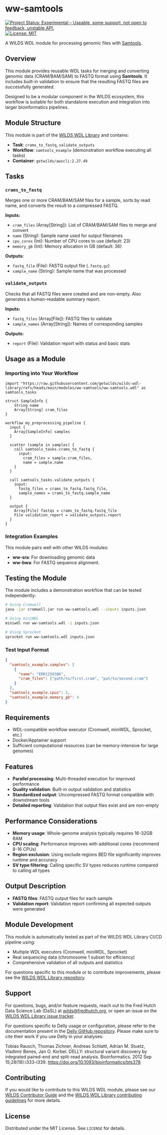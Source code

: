 # ww-samtools
[![Project Status: Experimental – Useable, some support, not open to feedback, unstable API.](https://getwilds.org/badges/badges/experimental.svg)](https://getwilds.org/badges/#experimental)
[![License: MIT](https://img.shields.io/badge/License-MIT-yellow.svg)](https://opensource.org/licenses/MIT)

A WILDS WDL module for processing genomic files with [Samtools](http://www.htslib.org/).

## Overview

This module provides reusable WDL tasks for merging and converting genomic data (CRAM/BAM/SAM) to FASTQ format using **Samtools**. It includes built-in validation to ensure that the resulting FASTQ files are successfully generated.

Designed to be a modular component in the WILDS ecosystem, this workflow is suitable for both standalone execution and integration into larger bioinformatics pipelines.

## Module Structure

This module is part of the [WILDS WDL Library](https://github.com/getwilds/wilds-wdl-library) and contains:

- **Task**: `crams_to_fastq`, `validate_outputs`
- **Workflow**: `samtools_example` (demonstration workflow executing all tasks)
- **Container**: `getwilds/awscli:2.27.49`

## Tasks

### `crams_to_fastq`

Merges one or more CRAM/BAM/SAM files for a sample, sorts by read name, and converts the result to a compressed FASTQ.

**Inputs:**
- `cram_files` (Array[String]): List of CRAM/BAM/SAM files to merge and convert
- `name` (String): Sample name used for output filenames
- `cpu_cores` (Int): Number of CPU cores to use (default: 23)
- `memory_gb` (Int): Memory allocation in GB (default: 36)

**Outputs:**
- `fastq_file` (File): FASTQ output file (`.fastq.gz`)
- `sample_name` (String): Sample name that was processed

### `validate_outputs`

Checks that all FASTQ files were created and are non-empty. Also generates a human-readable summary report.

**Inputs:**
- `fastq_files` (Array[File]): FASTQ files to validate
- `sample_names` (Array[String]): Names of corresponding samples

**Outputs:**
- `report` (File): Validation report with status and basic stats

## Usage as a Module

### Importing into Your Workflow

```wdl
import "https://raw.githubusercontent.com/getwilds/wilds-wdl-library/refs/heads/main/modules/ww-samtools/ww-samtools.wdl" as samtools_tasks

struct SampleInfo {
    String name
    Array[String] cram_files
}

workflow my_preprocessing_pipeline {
  input {
    Array[SampleInfo] samples
  }

  scatter (sample in samples) {
    call samtools_tasks.crams_to_fastq {
      input:
        cram_files = sample.cram_files,
        name = sample.name
    }
  }

  call samtools_tasks.validate_outputs {
    input:
      fastq_files = crams_to_fastq.fastq_file,
      sample_names = crams_to_fastq.sample_name
  }

  output {
    Array[File] fastqs = crams_to_fastq.fastq_file
    File validation_report = validate_outputs.report
  }
}
```

### Integration Examples

This module pairs well with other WILDS modules:
- **ww-sra**: For downloading genomic data
- **ww-bwa**: For FASTQ sequence alignment.

## Testing the Module

The module includes a demonstration workflow that can be tested independently:

```bash
# Using Cromwell
java -jar cromwell.jar run ww-samtools.wdl --inputs inputs.json

# Using miniWDL
miniwdl run ww-samtools.wdl -i inputs.json

# Using Sprocket
sprocket run ww-samtools.wdl inputs.json
```

### Test Input Format

```json
{
  "samtools_example.samples": [
    {
      "name": "ERR1258306",
      "cram_files": ["path/to/first.cram", "pat/to/second.cram"]
    }
  ],
  "samtools_example.cpus": 2,
  "samtools_example.memory_gb": 4
}
```

## Requirements

- WDL-compatible workflow executor (Cromwell, miniWDL, Sprocket, etc.)
- Docker/Apptainer support
- Sufficient computational resources (can be memory-intensive for large genomes)

## Features

- **Parallel processing**: Multi-threaded execution for improved performance
- **Quality validation**: Built-in output validation and statistics
- **Standardized output**: Uncompressed FASTQ format compatible with downstream tools
- **Detailed reporting**: Validation that output files exist and are non-empty

## Performance Considerations

- **Memory usage**: Whole-genome analysis typically requires 16-32GB RAM
- **CPU scaling**: Performance improves with additional cores (recommend 8-16 CPUs)
- **Region exclusion**: Using exclude regions BED file significantly improves runtime and accuracy
- **SV type filtering**: Calling specific SV types reduces runtime compared to calling all types

## Output Description
- **FASTQ files**: FASTQ output files for each sample
- **Validation report**: Validation report confirming all expected outputs were generated

## Module Development

This module is automatically tested as part of the WILDS WDL Library CI/CD pipeline using:
- Multiple WDL executors (Cromwell, miniWDL, Sprocket)
- Real sequencing data (chromosome 1 subset for efficiency)
- Comprehensive validation of all outputs and statistics

For questions specific to this module or to contribute improvements, please see the [WILDS WDL Library repository](https://github.com/getwilds/wilds-wdl-library).

## Support

For questions, bugs, and/or feature requests, reach out to the Fred Hutch Data Science Lab (DaSL) at wilds@fredhutch.org, or open an issue on the [WILDS WDL Library issue tracker](https://github.com/getwilds/wilds-wdl-library/issues).

For questions specific to Delly usage or configuration, please refer to the documentation present in the [Delly GitHub repository](https://github.com/dellytools/delly). Please make sure to cite their work if you use Delly in your analyses:

Tobias Rausch, Thomas Zichner, Andreas Schlattl, Adrian M. Stuetz, Vladimir Benes, Jan O. Korbel.
DELLY: structural variant discovery by integrated paired-end and split-read analysis.
Bioinformatics. 2012 Sep 15;28(18):i333-i339.
https://doi.org/10.1093/bioinformatics/bts378

## Contributing

If you would like to contribute to this WILDS WDL module, please see our [WILDS Contributor Guide](https://getwilds.org/guide/) and the [WILDS WDL Library contributing guidelines](https://github.com/getwilds/wilds-wdl-library/blob/main/.github/CONTRIBUTING.md) for more details.

## License

Distributed under the MIT License. See `LICENSE` for details.
